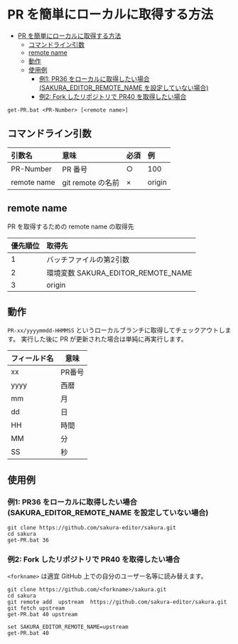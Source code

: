 ﻿# PR を簡単にローカルに取得する方法

<!-- TOC -->

- [PR を簡単にローカルに取得する方法](#pr-を簡単にローカルに取得する方法)
    - [コマンドライン引数](#コマンドライン引数)
    - [remote name](#remote-name)
    - [動作](#動作)
    - [使用例](#使用例)
        - [例1: PR36 をローカルに取得したい場合 (SAKURA_EDITOR_REMOTE_NAME を設定していない場合)](#例1-pr36-をローカルに取得したい場合-sakura_editor_remote_name-を設定していない場合)
        - [例2: Fork したリポジトリで PR40 を取得したい場合](#例2-fork-したリポジトリで-pr40-を取得したい場合)

<!-- /TOC -->

```
get-PR.bat <PR-Number> [<remote name>]
```


## コマンドライン引数

|引数名|意味|必須|例|
|:--|:--|:--|:--|
|PR-Number|PR 番号|○|100|
|remote name|git remote の名前|×|origin|

## remote name

PR を取得するための remote name の取得先

|優先順位|取得先|
|:--|:--|
|1|バッチファイルの第2引数|
|2|環境変数 SAKURA_EDITOR_REMOTE_NAME|
|3|origin|


## 動作


`PR-xx/yyyymmdd-HHMMSS` というローカルブランチに取得してチェックアウトします。 
実行した後に PR が更新された場合は単純に再実行します。

|フィールド名|意味|
|--|--|
|xx|PR番号|
|yyyy|西暦|
|mm|月|
|dd|日|
|HH|時間|
|MM|分|
|SS|秒|


## 使用例

### 例1: PR36 をローカルに取得したい場合 (SAKURA_EDITOR_REMOTE_NAME を設定していない場合)

```
git clone https://github.com/sakura-editor/sakura.git
cd sakura
get-PR.bat 36
```

### 例2: Fork したリポジトリで PR40 を取得したい場合

`<forkname>` は適宜 GitHub 上での自分のユーザー名等に読み替えます。


```
git clone https://github.com/<forkname>/sakura.git
cd sakura
git remote add  upstream  https://github.com/sakura-editor/sakura.git
git fetch upstream
get-PR.bat 40 upstream

set SAKURA_EDITOR_REMOTE_NAME=upstream
get-PR.bat 40
```
